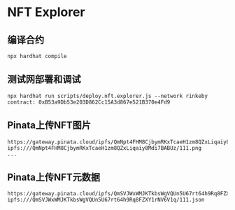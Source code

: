# NFT Explorer


## 编译合约
```
npx hardhat compile
```

## 测试网部署和调试
```
npx hardhat run scripts/deploy.nft.explorer.js --network rinkeby 
contract: 0xB53a9Db53e203D862Cc15A3d867e521B370e4Fd9
```

## Pinata上传NFT图片
```
https://gateway.pinata.cloud/ipfs/QmNpt4FHM8CjbymRKxTcaeH1zm8QZxLiqaiy8Mdi7BABUz
ipfs:///QmNpt4FHM8CjbymRKxTcaeH1zm8QZxLiqaiy8Mdi7BABUz/111.png
...
```

## Pinata上传NFT元数据
```
https://gateway.pinata.cloud/ipfs/QmSVJWxWMJKTkbsWgVQUn5U67rt64h9Rq8FZXY1rNV6V1q
ipfs:///QmSVJWxWMJKTkbsWgVQUn5U67rt64h9Rq8FZXY1rNV6V1q/111.json
```
